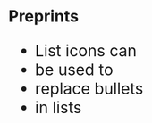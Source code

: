 # Preprints

<ul class="fa-ul" style="font-size: 2em;">
  <li><span class="fa-li"><i class="ai ai-arxiv-square"></i></span>List icons can</li>
  <li><span class="fa-li"><i class="ai ai-arxiv-square"></i></span>be used to</li>
  <li><span class="fa-li"><i class="ai ai-arxiv"></i></span>replace bullets</li>
  <li><span class="fa-li"><i class="ai ai-arxiv"></i></span>in lists</li>
</ul>
